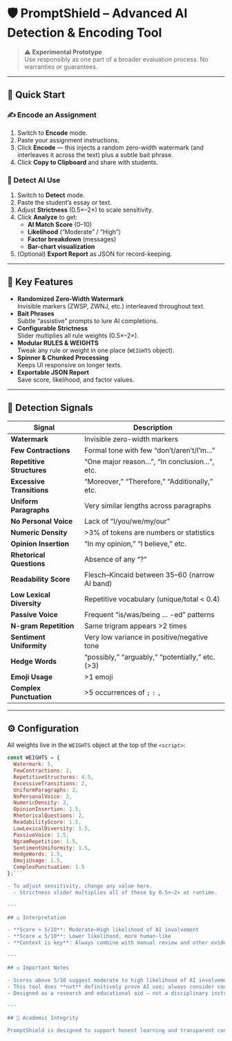 # 🛡️ PromptShield – Advanced AI Detection & Encoding Tool

> ⚠️ **Experimental Prototype**  
> Use responsibly as one part of a broader evaluation process. No warranties or guarantees.

---

## 🚀 Quick Start

### ✍️ Encode an Assignment
1. Switch to **Encode** mode.  
2. Paste your assignment instructions.  
3. Click **Encode** — this injects a random zero-width watermark (and interleaves it across the text) plus a subtle bait phrase.  
4. Click **Copy to Clipboard** and share with students.

### 🔎 Detect AI Use
1. Switch to **Detect** mode.  
2. Paste the student’s essay or text.  
3. Adjust **Strictness** (0.5×–2×) to scale sensitivity.  
4. Click **Analyze** to get:
   - **AI Match Score** (0–10)  
   - **Likelihood** (“Moderate” / “High”)  
   - **Factor breakdown** (messages)  
   - **Bar-chart visualization**  
5. (Optional) **Export Report** as JSON for record-keeping.

---

## 🧬 Key Features

- **Randomized Zero-Width Watermark**  
  Invisible markers (ZWSP, ZWNJ, etc.) interleaved throughout text.  
- **Bait Phrases**  
  Subtle “assistive” prompts to lure AI completions.  
- **Configurable Strictness**  
  Slider multiplies all rule weights (0.5×–2×).  
- **Modular RULES & WEIGHTS**  
  Tweak any rule or weight in one place (`WEIGHTS` object).  
- **Spinner & Chunked Processing**  
  Keeps UI responsive on longer texts.  
- **Exportable JSON Report**  
  Save score, likelihood, and factor values.

---

## 🚨 Detection Signals

| Signal                     | Description                                        |
| -------------------------- | -------------------------------------------------- |
| **Watermark**              | Invisible zero-width markers                       |
| **Few Contractions**       | Formal tone with few “don’t/aren’t/I’m…”            |
| **Repetitive Structures**  | “One major reason…”, “In conclusion…”, etc.        |
| **Excessive Transitions**  | “Moreover,” “Therefore,” “Additionally,” etc.      |
| **Uniform Paragraphs**     | Very similar lengths across paragraphs             |
| **No Personal Voice**      | Lack of “I/you/we/my/our”                          |
| **Numeric Density**        | >3% of tokens are numbers or statistics            |
| **Opinion Insertion**      | “In my opinion,” “I believe,” etc.                 |
| **Rhetorical Questions**   | Absence of any “?”                                  |
| **Readability Score**      | Flesch–Kincaid between 35–60 (narrow AI band)      |
| **Low Lexical Diversity**  | Repetitive vocabulary (unique/total < 0.4)         |
| **Passive Voice**          | Frequent “is/was/being … -ed” patterns             |
| **N-gram Repetition**      | Same trigram appears >2 times                      |
| **Sentiment Uniformity**   | Very low variance in positive/negative tone        |
| **Hedge Words**            | “possibly,” “arguably,” “potentially,” etc. (>3)   |
| **Emoji Usage**            | >1 emoji                                           |
| **Complex Punctuation**    | >5 occurrences of `;` `:` `,`                      |

---

## ⚙️ Configuration

All weights live in the `WEIGHTS` object at the top of the `<script>`:

```js
const WEIGHTS = {
  Watermark: 5,
  FewContractions: 2,
  RepetitiveStructures: 4.5,
  ExcessiveTransitions: 2,
  UniformParagraphs: 2,
  NoPersonalVoice: 2,
  NumericDensity: 2,
  OpinionInsertion: 1.5,
  RhetoricalQuestions: 2,
  ReadabilityScore: 1.5,
  LowLexicalDiversity: 1.5,
  PassiveVoice: 1.5,
  NgramRepetition: 1.5,
  SentimentUniformity: 1.5,
  HedgeWords: 1.5,
  EmojiUsage: 1.5,
  ComplexPunctuation: 1.5
};```

- To adjust sensitivity, change any value here.  
  - Strictness slider multiplies all of these by 0.5×–2× at runtime.

---

## ⚖️ Interpretation

- **Score > 5/10**: Moderate–High likelihood of AI involvement  
- **Score ≤ 5/10**: Lower likelihood, more human-like  
- **Context is key**: Always combine with manual review and other evidence.

---

## ⚖️ Important Notes

- Scores above 5/10 suggest moderate to high likelihood of AI involvement.
- This tool does **not** definitively prove AI use; always consider context and additional evidence.
- Designed as a research and educational aid — not a disciplinary instrument on its own.

---

## 🤝 Academic Integrity

PromptShield is designed to support honest learning and transparent conversations, not to enforce punitive actions on its own. Use it as one lens among many when evaluating student work.

